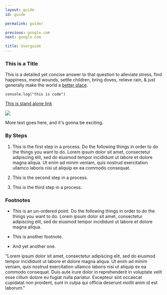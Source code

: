 ```yaml
---
layout: guide
id: guide

permalink: guide/

previous: google.com
next: google.com

title: Userguide
---
```


<h3>This is a Title</h3>

<p>This is a detailed yet concise answer to that question to alleviate stress, find happiness, mend wounds, settle children, bring doves, relieve rain, & just generally make the world a <a href="">better place</a>. </p>

<code>console.log("this is code")</code>

<a href="">This is stand alone link</a>

<fig>
	<img class="ib"  src="{{ site.baseurl }}/assets/graphics/satellite_image.png" />
<!-- 	<figcaption>This is a captain. And also a caption.</figcaption>
 -->
 </fig>

<p>More text goes here, and it's gonna be exciting.</p>

### By Steps

1. This is the first step in a process. Do the following things in order to do the things you want to do. Lorem ipsum dolor sit amet, consectetur adipiscing elit, sed do eiusmod tempor incididunt ut labore et dolore magna aliqua. Ut enim ad minim veniam, quis nostrud exercitation ullamco laboris nisi ut aliquip ex ea commodo consequat. 

2. This is the second step in a process.

3. This is the third step in a process.

### Footnotes

- This is an un-ordered point. Do the following things in order to do the things you want to do. Lorem ipsum dolor sit amet, consectetur adipiscing elit, sed do eiusmod tempor incididunt ut labore et dolore magna aliqua. 

- This is another footnote.

- And yet another one.

"Lorem ipsum dolor sit amet, consectetur adipiscing elit, sed do eiusmod tempor incididunt ut labore et dolore magna aliqua. Ut enim ad minim veniam, quis nostrud exercitation ullamco laboris nisi ut aliquip ex ea commodo consequat. Duis aute irure dolor in reprehenderit in voluptate velit esse cillum dolore eu fugiat nulla pariatur. Excepteur sint occaecat cupidatat non proident, sunt in culpa qui officia deserunt mollit anim id est laborum."
